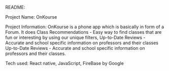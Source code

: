 README:

Project Name: OnKourse

Project Information: OnKourse is a phone app which is basically in form of a 
                     Forum. It does Class Recommendations - Easy way to find 
                     classes that are fun or interesting by using our unique 
                     filters, Up-to-Date Reviews - Accurate and school 
                     specific information on professors and their classes
                     Up-to-Date Reviews - Accurate and school specific 
                     information on professors and their classes.
                     
Tech used: React native, JavaScript, FireBase by Google


